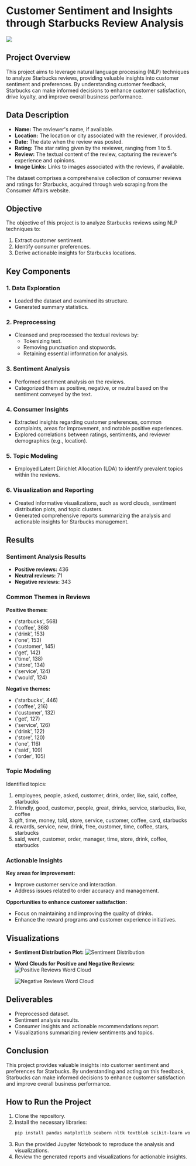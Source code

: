 # Customer Sentiment and Insights through Starbucks Review Analysis
![](https://greenstarreviews.files.wordpress.com/2017/07/starbucks-stars-and-logo-2.png?w=648)

## Project Overview

This project aims to leverage natural language processing (NLP) techniques to analyze Starbucks reviews, providing valuable insights into customer sentiment and preferences. 
By understanding customer feedback, Starbucks can make informed decisions to enhance customer satisfaction, drive loyalty, and improve overall business performance.

## Data Description

- **Name:** The reviewer's name, if available.
- **Location:** The location or city associated with the reviewer, if provided.
- **Date:** The date when the review was posted.
- **Rating:** The star rating given by the reviewer, ranging from 1 to 5.
- **Review:** The textual content of the review, capturing the reviewer's experience and opinions.
- **Image Links:** Links to images associated with the reviews, if available.

The dataset comprises a comprehensive collection of consumer reviews and ratings for Starbucks, acquired through web scraping from the Consumer Affairs website.

## Objective

The objective of this project is to analyze Starbucks reviews using NLP techniques to:
1. Extract customer sentiment.
2. Identify consumer preferences.
3. Derive actionable insights for Starbucks locations.

## Key Components

### 1. Data Exploration

- Loaded the dataset and examined its structure.
- Generated summary statistics.

### 2. Preprocessing

- Cleansed and preprocessed the textual reviews by:
  - Tokenizing text.
  - Removing punctuation and stopwords.
  - Retaining essential information for analysis.

### 3. Sentiment Analysis

- Performed sentiment analysis on the reviews.
- Categorized them as positive, negative, or neutral based on the sentiment conveyed by the text.

### 4. Consumer Insights

- Extracted insights regarding customer preferences, common complaints, areas for improvement, and notable positive experiences.
- Explored correlations between ratings, sentiments, and reviewer demographics (e.g., location).

### 5. Topic Modeling

- Employed Latent Dirichlet Allocation (LDA) to identify prevalent topics within the reviews.

### 6. Visualization and Reporting

- Created informative visualizations, such as word clouds, sentiment distribution plots, and topic clusters.
- Generated comprehensive reports summarizing the analysis and actionable insights for Starbucks management.

## Results

### Sentiment Analysis Results

- **Positive reviews:** 436
- **Neutral reviews:** 71
- **Negative reviews:** 343

### Common Themes in Reviews

**Positive themes:**
- ('starbucks', 568)
- ('coffee', 368)
- ('drink', 153)
- ('one', 153)
- ('customer', 145)
- ('get', 142)
- ('time', 138)
- ('store', 134)
- ('service', 124)
- ('would', 124)

**Negative themes:**
- ('starbucks', 446)
- ('coffee', 216)
- ('customer', 132)
- ('get', 127)
- ('service', 126)
- ('drink', 122)
- ('store', 120)
- ('one', 116)
- ('said', 109)
- ('order', 105)

### Topic Modeling

Identified topics:
1. employees, people, asked, customer, drink, order, like, said, coffee, starbucks
2. friendly, good, customer, people, great, drinks, service, starbucks, like, coffee
3. gift, time, money, told, store, service, customer, coffee, card, starbucks
4. rewards, service, new, drink, free, customer, time, coffee, stars, starbucks
5. said, went, customer, order, manager, time, store, drink, coffee, starbucks

### Actionable Insights

**Key areas for improvement:**
- Improve customer service and interaction.
- Address issues related to order accuracy and management.

**Opportunities to enhance customer satisfaction:**
- Focus on maintaining and improving the quality of drinks.
- Enhance the reward programs and customer experience initiatives.

## Visualizations

- **Sentiment Distribution Plot:**
  ![Sentiment Distribution](https://github.com/AmiraQadry/Starbucks-Review-Analysis/blob/main/sentiment_distribution_plot.png)
  
- **Word Clouds for Positive and Negative Reviews:**
  ![Positive Reviews Word Cloud](https://github.com/AmiraQadry/Starbucks-Review-Analysis/blob/main/positive_wordcloud.png)
  
  ![Negative Reviews Word Cloud](https://github.com/AmiraQadry/Starbucks-Review-Analysis/blob/main/negative_wordcloud.png)

## Deliverables

- Preprocessed dataset.
- Sentiment analysis results.
- Consumer insights and actionable recommendations report.
- Visualizations summarizing review sentiments and topics.

## Conclusion

This project provides valuable insights into customer sentiment and preferences for Starbucks. 
By understanding and acting on this feedback, Starbucks can make informed decisions to enhance customer satisfaction and improve overall business performance.

## How to Run the Project

1. Clone the repository.
2. Install the necessary libraries:
   ```bash
   pip install pandas matplotlib seaborn nltk textblob scikit-learn wordcloud
   ```
3. Run the provided Jupyter Notebook to reproduce the analysis and visualizations.
4. Review the generated reports and visualizations for actionable insights.
